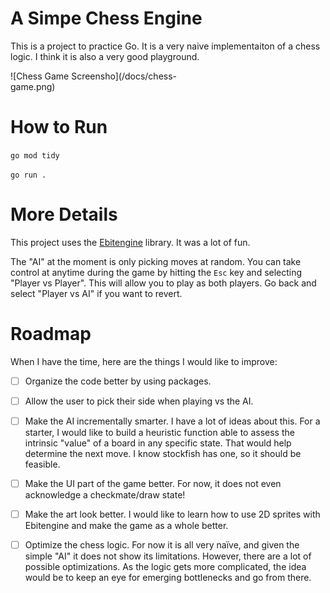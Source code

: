 # A Simpe Chess Engine

This is a project to practice Go. It is a very naive implementaiton of a chess logic. I think it is also a very good playground.

<div style="width: 60%; height: 60%">
![Chess Game Screensho](/docs/chess-game.png)
</div>

# How to Run

`go mod tidy`

`go run .`

# More Details

This project uses the [Ebitengine](https://ebitengine.org/) library. It was a lot of fun.

The "AI" at the moment is only picking moves at random. You can take control at anytime during the game by hitting the `Esc` key and selecting "Player vs Player". This will allow you to play as both players. Go back and select "Player vs AI" if you want to revert.

# Roadmap

When I have the time, here are the things I would like to improve:

- [ ] Organize the code better by using packages.

- [ ] Allow the user to pick their side when playing vs the AI.

- [ ] Make the AI incrementally smarter. I have a lot of ideas about this. For a starter, I would like to build a heuristic function able to assess the intrinsic "value" of a board in any specific state. That would help determine the next move. I know stockfish has one, so it should be feasible.

- [ ] Make the UI part of the game better. For now, it does not even acknowledge a checkmate/draw state!

- [ ] Make the art look better. I would like to learn how to use 2D sprites with Ebitengine and make the game as a whole better.

- [ ] Optimize the chess logic. For now it is all very naïve, and given the simple "AI" it does not show its limitations. However, there are a lot of possible optimizations. As the logic gets more complicated, the idea would be to keep an eye for emerging bottlenecks and go from there.